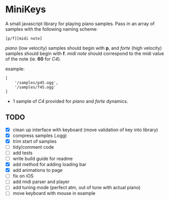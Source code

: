 # MiniKeys

A small javascript library for playing piano samples. Pass in an array of samples with the following naming scheme:

`[p/f][midi note]`

*piano* (low velocity) samples should begin with **p**, and *forte* (high velocity) samples should begin with **f**. *midi note* should correspond to the midi value of the note (ie. **60** for *C4*).

example:
```
[
    '/samples/p45.ogg',
    '/samples/f45.ogg'
]
```
- 1 sample of *C4* provided for *piano* and *forte* dynamics.

## TODO

- [x] clean up interface with keyboard (move validation of key into library)
- [x] compress samples (.ogg)
- [x] trim start of samples
- [ ] tidy/comment code
- [ ] add tests
- [ ] write build guide for readme
- [x] add method for adding loading bar
- [x] add animations to page
- [ ] fix on iOS
- [ ] add midi parser and player
- [ ] add tuning mode (perfect atm, out of tune with actual piano)
- [ ] move keyboard with mouse in example
